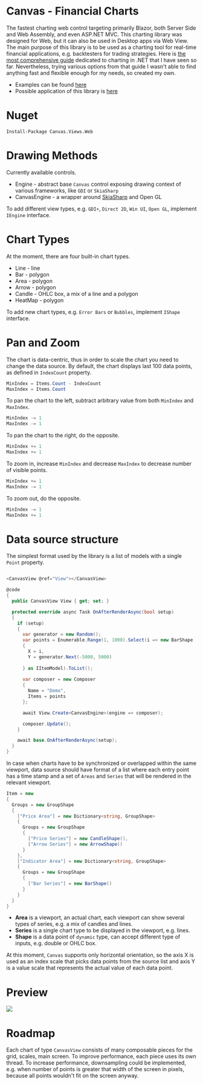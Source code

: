 # Canvas - Financial Charts

The fastest charting web control targeting primarily Blazor, both Server Side and Web Assembly, and even ASP.NET MVC. 
This charting library was designed for Web, but it can also be used in Desktop apps via Web View. 
The main purpose of this library is to be used as a charting tool for real-time financial applications, e.g. backtesters for trading strategies. 
Here is [the most comprehensive guide](https://github.com/swharden/Csharp-Data-Visualization) dedicated to charting in .NET that I have seen so far. 
Nevertheless, trying various options from that guide I wasn't able to find anything fast and flexible enough for my needs, so created my own. 

- Examples can be found [here](https://github.com/Indemos/Canvas/tree/main/Samples/Pages) 
- Possible application of this library is [here](https://github.com/Indemos/Terminal) 

# Nuget 

```
Install-Package Canvas.Views.Web
```

# Drawing Methods 

Currently available controls.

* Engine - abstract base `Canvas` control exposing drawing context of various frameworks, like `GDI` or `SkiaSharp`  
* CanvasEngine - a wrapper around [SkiaSharp](https://github.com/mono/SkiaSharp) and Open GL 

To add different view types, e.g. `GDI+`, `Direct 2D`, `Win UI`, `Open GL`, implement `IEngine` interface.

# Chart Types 

At the moment, there are four built-in chart types. 

* Line - line 
* Bar - polygon
* Area - polygon
* Arrow - polygon
* Candle - OHLC box, a mix of a line and a polygon
* HeatMap - polygon 

To add new chart types, e.g. `Error Bars` or `Bubbles`, implement `IShape` interface. 

# Pan and Zoom 

The chart is data-centric, thus in order to scale the chart you need to change the data source. 
By default, the chart displays last 100 data points, as defined in `IndexCount` property. 

```C#
MinIndex = Items.Count - IndexCount
MaxIndex = Items.Count
```

To pan the chart to the left, subtract arbitrary value from both `MinIndex` and `MaxIndex`. 

```C#
MinIndex -= 1
MaxIndex -= 1
```

To pan the chart to the right, do the opposite. 

```C#
MinIndex += 1
MaxIndex += 1
```

To zoom in, increase `MinIndex` and decrease `MaxIndex` to decrease number of visible points. 

```C#
MinIndex += 1
MaxIndex -= 1
```

To zoom out, do the opposite. 

```C#
MinIndex -= 1
MaxIndex += 1
```

# Data source structure

The simplest format used by the library is a list of models with a single `Point` property. 

```C#

<CanvasView @ref="View"></CanvasView>

@code
{
  public CanvasView View { get; set; }

  protected override async Task OnAfterRenderAsync(bool setup)
  {
    if (setup)
    {
      var generator = new Random();
      var points = Enumerable.Range(1, 1000).Select(i => new BarShape 
      { 
        X = i, 
        Y = generator.Next(-5000, 5000) 
      
      } as IItemModel).ToList();
      
      var composer = new Composer
      {
        Name = "Demo",
        Items = points
      };

      await View.Create<CanvasEngine>(engine => composer);

      composer.Update();
    }

    await base.OnAfterRenderAsync(setup);
  }
}
```

In case when charts have to be synchronized or overlapped within the same viewport, data source should have format of a list where each entry point has a time stamp and a set of `Areas` and `Series` that will be rendered in the relevant viewport. 

```C#
Item = new 
{
  Groups = new GroupShape
  {
    ["Price Area"] = new Dictionary<string, GroupShape>
    {
      Groups = new GroupShape
      {
        ["Price Series"] = new CandleShape(),
        ["Arrow Series"] = new ArrowShape()
      }
    },
    ["Indicator Area"] = new Dictionary<string, GroupShape>
    {
      Groups = new GroupShape
      { 
        ["Bar Series"] = new BarShape() 
      }
    }
  }
}
```

- **Area** is a viewport, an actual chart, each viewport can show several types of series, e.g. a mix of candles and lines.
- **Series** is a single chart type to be displayed in the viewport, e.g. lines. 
- **Shape** is a data point of `dynamic` type, can accept different type of inputs, e.g. double or OHLC box.

At this moment, `Canvas` supports only horizontal orientation, so the axis X is used as an index scale that picks data points from the source list and axis Y is a value scale that represents the actual value of each data point. 

# Preview 

![](Screens/Preview.gif)

# Roadmap 

Each chart of type `CanvasView` consists of many composable pieces for the grid, scales, main screen. 
To improve performance, each piece uses its own thread. 
To increase performance, downsampling could be implemented, e.g. when number of points is greater that width of the screen in pixels, because all points wouldn't fit on the screen anyway. 